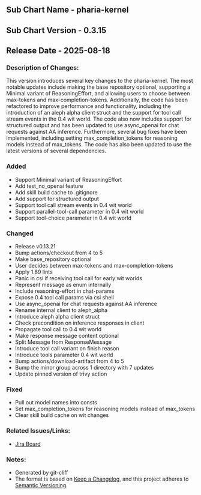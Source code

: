 ## Sub Chart Name - pharia-kernel
## Sub Chart Version - 0.3.15
## Release Date - 2025-08-18

### Description of Changes:

This version introduces several key changes to the pharia-kernel. The most notable updates include making the base repository optional, supporting a Minimal variant of ReasoningEffort, and allowing users to choose between max-tokens and max-completion-tokens. Additionally, the code has been refactored to improve performance and functionality, including the introduction of an aleph alpha client struct and the support for tool call stream events in the 0.4 wit world. The code also now includes support for structured output and has been updated to use async_openai for chat requests against AA inference. Furthermore, several bug fixes have been implemented, including setting max_completion_tokens for reasoning models instead of max_tokens. The code has also been updated to use the latest versions of several dependencies.

### Added

- Support Minimal variant of ReasoningEffort
- Add test_no_openai feature
- Add skill build cache to .gitignore
- Add support for structured output
- Support tool call stream events in 0.4 wit world
- Support parallel-tool-call parameter in 0.4 wit world
- Support tool-choice parameter in 0.4 wit world

### Changed

- Release v0.13.21
- Bump actions/checkout from 4 to 5
- Make base_repository optional
- User decides between max-tokens and max-completion-tokens
- Apply 1.89 lints
- Panic in csi if receiving tool call for early wit worlds
- Represent message as enum internally
- Include reasoning-effort in chat-params
- Expose 0.4 tool call params via csi shell
- Use async_openai for chat requests against AA inference
- Rename internal client to aleph_alpha
- Introduce aleph alpha client struct
- Check precondition on inference responses in client
- Propagate tool call to 0.4 wit world
- Make response message content optional
- Split Message from ResponseMessage
- Introduce tool call variant on finish reason
- Introduce tools parameter 0.4 wit world
- Bump actions/download-artifact from 4 to 5
- Bump the minor group across 1 directory with 7 updates
- Update pinned version of trivy action

### Fixed

- Pull out model names into consts
- Set max_completion_tokens for reasoning models instead of max_tokens
- Clear skill build cache on wit changes

### Related Issues/Links:
- [Jira Board](https://aleph-alpha.atlassian.net/jira/software/projects/PK/boards/160)

### Notes:
- Generated by git-cliff
- The format is based on [Keep a Changelog](https://keepachangelog.com/en/1.0.0/),
and this project adheres to [Semantic Versioning](https://semver.org/spec/v2.0.0.html).

